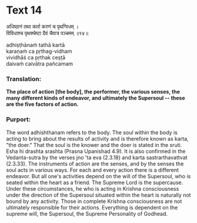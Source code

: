 # Text 14

अधिष्ठानं तथा कर्ता करणं च पृथग्विधम् ।  
विविधाश्च पृथक्चेष्टा दैवं चैवात्र पञ्चमम् ॥१४॥

adhiṣṭhānaḿ tathā kartā  
karaṇaḿ ca pṛthag-vidham  
vividhāś ca pṛthak ceṣṭā  
daivaḿ caivātra pañcamam



### Translation:

**The place of action [the body], the performer, the various senses, the many different kinds of endeavor, and ultimately the Supersoul -- these are the five factors of action.**

### Purport:

The word adhishthanam refers to the body. The soul within the body is acting to bring about the results of activity and is therefore known as karta, "the doer." That the soul is the knower and the doer is stated in the sruti. Esha hi drashta srashta (Prasna Upanishad 4.9). It is also confirmed in the Vedanta-sutra by the verses jno 'ta eva (2.3.18) and karta sastrarthavattvat (2.3.33). The instruments of action are the senses, and by the senses the soul acts in various ways. For each and every action there is a different endeavor. But all one's activities depend on the will of the Supersoul, who is seated within the heart as a friend. The Supreme Lord is the supercause. Under these circumstances, he who is acting in Krishna consciousness under the direction of the Supersoul situated within the heart is naturally not bound by any activity. Those in complete Krishna consciousness are not ultimately responsible for their actions. Everything is dependent on the supreme will, the Supersoul, the Supreme Personality of Godhead.